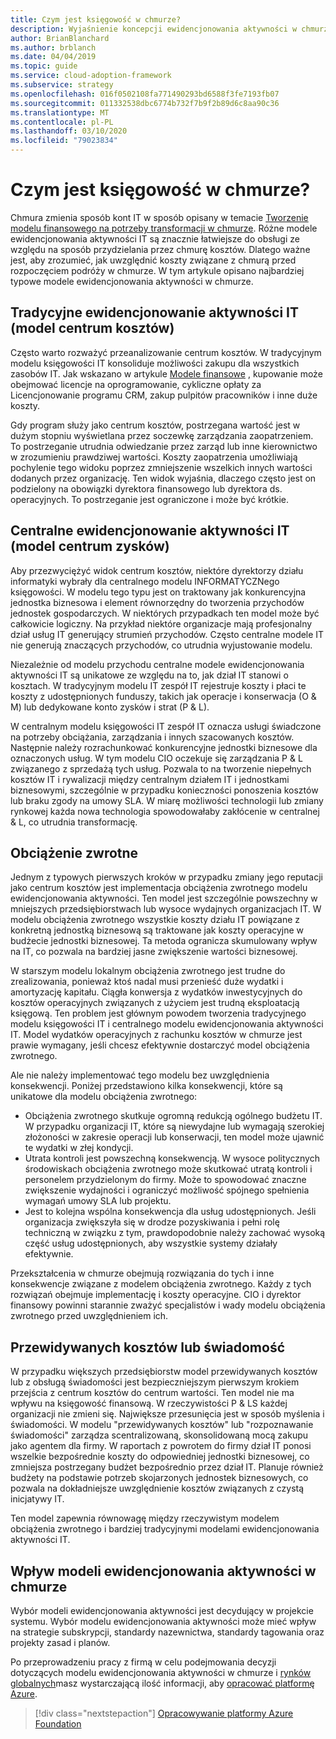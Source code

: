 ```yaml
---
title: Czym jest księgowość w chmurze?
description: Wyjaśnienie koncepcji ewidencjonowania aktywności w chmurze
author: BrianBlanchard
ms.author: brblanch
ms.date: 04/04/2019
ms.topic: guide
ms.service: cloud-adoption-framework
ms.subservice: strategy
ms.openlocfilehash: 016f0502108fa771490293bd6588f3fe7193fb07
ms.sourcegitcommit: 011332538dbc6774b732f7b9f2b89d6c8aa90c36
ms.translationtype: MT
ms.contentlocale: pl-PL
ms.lasthandoff: 03/10/2020
ms.locfileid: "79023834"
---
```

<!-- markdownlint-disable MD026 -->

# <a name="what-is-cloud-accounting"></a>Czym jest księgowość w chmurze?

Chmura zmienia sposób kont IT w sposób opisany w temacie [Tworzenie modelu finansowego na potrzeby transformacji w chmurze](./financial-models.md). Różne modele ewidencjonowania aktywności IT są znacznie łatwiejsze do obsługi ze względu na sposób przydzielania przez chmurę kosztów. Dlatego ważne jest, aby zrozumieć, jak uwzględnić koszty związane z chmurą przed rozpoczęciem podróży w chmurze. W tym artykule opisano najbardziej typowe modele ewidencjonowania aktywności w chmurze.

## <a name="traditional-it-accounting-cost-center-model"></a>Tradycyjne ewidencjonowanie aktywności IT (model centrum kosztów)

Często warto rozważyć przeanalizowanie centrum kosztów. W tradycyjnym modelu księgowości IT konsoliduje możliwości zakupu dla wszystkich zasobów IT. Jak wskazano w artykule [Modele finansowe](./financial-models.md) , kupowanie może obejmować licencje na oprogramowanie, cykliczne opłaty za Licencjonowanie programu CRM, zakup pulpitów pracowników i inne duże koszty.

Gdy program służy jako centrum kosztów, postrzegana wartość jest w dużym stopniu wyświetlana przez soczewkę zarządzania zaopatrzeniem. To postrzeganie utrudnia odwiedzanie przez zarząd lub inne kierownictwo w zrozumieniu prawdziwej wartości. Koszty zaopatrzenia umożliwiają pochylenie tego widoku poprzez zmniejszenie wszelkich innych wartości dodanych przez organizację. Ten widok wyjaśnia, dlaczego często jest on podzielony na obowiązki dyrektora finansowego lub dyrektora ds. operacyjnych. To postrzeganie jest ograniczone i może być krótkie.

## <a name="central-it-accounting-profit-center-model"></a>Centralne ewidencjonowanie aktywności IT (model centrum zysków)

Aby przezwyciężyć widok centrum kosztów, niektóre dyrektorzy działu informatyki wybrały dla centralnego modelu INFORMATYCZNego księgowości. W modelu tego typu jest on traktowany jak konkurencyjna jednostka biznesowa i element równorzędny do tworzenia przychodów jednostek gospodarczych. W niektórych przypadkach ten model może być całkowicie logiczny. Na przykład niektóre organizacje mają profesjonalny dział usług IT generujący strumień przychodów. Często centralne modele IT nie generują znaczących przychodów, co utrudnia wyjustowanie modelu.

Niezależnie od modelu przychodu centralne modele ewidencjonowania aktywności IT są unikatowe ze względu na to, jak dział IT stanowi o kosztach. W tradycyjnym modelu IT zespół IT rejestruje koszty i płaci te koszty z udostępnionych funduszy, takich jak operacje i konserwacja (O & M) lub dedykowane konto zysków i strat (P & L).

W centralnym modelu księgowości IT zespół IT oznacza usługi świadczone na potrzeby obciążania, zarządzania i innych szacowanych kosztów. Następnie należy rozrachunkować konkurencyjne jednostki biznesowe dla oznaczonych usług. W tym modelu CIO oczekuje się zarządzania P & L związanego z sprzedażą tych usług. Pozwala to na tworzenie niepełnych kosztów IT i rywalizacji między centralnym działem IT i jednostkami biznesowymi, szczególnie w przypadku konieczności ponoszenia kosztów lub braku zgody na umowy SLA. W miarę możliwości technologii lub zmiany rynkowej każda nowa technologia spowodowałaby zakłócenie w centralnej & L, co utrudnia transformację.

## <a name="chargeback"></a>Obciążenie zwrotne

Jednym z typowych pierwszych kroków w przypadku zmiany jego reputacji jako centrum kosztów jest implementacja obciążenia zwrotnego modelu ewidencjonowania aktywności. Ten model jest szczególnie powszechny w mniejszych przedsiębiorstwach lub wysoce wydajnych organizacjach IT. W modelu obciążenia zwrotnego wszystkie koszty działu IT powiązane z konkretną jednostką biznesową są traktowane jak koszty operacyjne w budżecie jednostki biznesowej. Ta metoda ogranicza skumulowany wpływ na IT, co pozwala na bardziej jasne zwiększenie wartości biznesowej.

W starszym modelu lokalnym obciążenia zwrotnego jest trudne do zrealizowania, ponieważ ktoś nadal musi przenieść duże wydatki i amortyzację kapitału. Ciągła konwersja z wydatków inwestycyjnych do kosztów operacyjnych związanych z użyciem jest trudną eksploatacją księgową. Ten problem jest głównym powodem tworzenia tradycyjnego modelu księgowości IT i centralnego modelu ewidencjonowania aktywności IT. Model wydatków operacyjnych z rachunku kosztów w chmurze jest prawie wymagany, jeśli chcesz efektywnie dostarczyć model obciążenia zwrotnego.

Ale nie należy implementować tego modelu bez uwzględnienia konsekwencji. Poniżej przedstawiono kilka konsekwencji, które są unikatowe dla modelu obciążenia zwrotnego:

- Obciążenia zwrotnego skutkuje ogromną redukcją ogólnego budżetu IT. W przypadku organizacji IT, które są niewydajne lub wymagają szerokiej złożoności w zakresie operacji lub konserwacji, ten model może ujawnić te wydatki w złej kondycji.
- Utrata kontroli jest powszechną konsekwencją. W wysoce politycznych środowiskach obciążenia zwrotnego może skutkować utratą kontroli i personelem przydzielonym do firmy. Może to spowodować znaczne zwiększenie wydajności i ograniczyć możliwość spójnego spełnienia wymagań umowy SLA lub projektu.
- Jest to kolejna wspólna konsekwencja dla usług udostępnionych. Jeśli organizacja zwiększyła się w drodze pozyskiwania i pełni rolę techniczną w związku z tym, prawdopodobnie należy zachować wysoką część usług udostępnionych, aby wszystkie systemy działały efektywnie.

Przekształcenia w chmurze obejmują rozwiązania do tych i inne konsekwencje związane z modelem obciążenia zwrotnego. Każdy z tych rozwiązań obejmuje implementację i koszty operacyjne. CIO i dyrektor finansowy powinni starannie zważyć specjalistów i wady modelu obciążenia zwrotnego przed uwzględnieniem ich.

## <a name="showback-or-awareness-back"></a>Przewidywanych kosztów lub świadomość

W przypadku większych przedsiębiorstw model przewidywanych kosztów lub z obsługą świadomości jest bezpieczniejszym pierwszym krokiem przejścia z centrum kosztów do centrum wartości. Ten model nie ma wpływu na księgowość finansową. W rzeczywistości P & LS każdej organizacji nie zmieni się. Największe przesunięcia jest w sposób myślenia i świadomości. W modelu "przewidywanych kosztów" lub "rozpoznawanie świadomości" zarządza scentralizowaną, skonsolidowaną mocą zakupu jako agentem dla firmy. W raportach z powrotem do firmy dział IT ponosi wszelkie bezpośrednie koszty do odpowiedniej jednostki biznesowej, co zmniejsza postrzegany budżet bezpośrednio przez dział IT. Planuje również budżety na podstawie potrzeb skojarzonych jednostek biznesowych, co pozwala na dokładniejsze uwzględnienie kosztów związanych z czystą inicjatywy IT.

Ten model zapewnia równowagę między rzeczywistym modelem obciążenia zwrotnego i bardziej tradycyjnymi modelami ewidencjonowania aktywności IT.

## <a name="impact-of-cloud-accounting-models"></a>Wpływ modeli ewidencjonowania aktywności w chmurze

Wybór modeli ewidencjonowania aktywności jest decydujący w projekcie systemu. Wybór modelu ewidencjonowania aktywności może mieć wpływ na strategie subskrypcji, standardy nazewnictwa, standardy tagowania oraz projekty zasad i planów.

Po przeprowadzeniu pracy z firmą w celu podejmowania decyzji dotyczących modelu ewidencjonowania aktywności w chmurze i [rynków globalnych](./global-markets.md)masz wystarczającą ilość informacji, aby [opracować platformę Azure](../ready/index.md).

> [!div class="nextstepaction"]
> [Opracowywanie platformy Azure Foundation](../ready/index.md)
